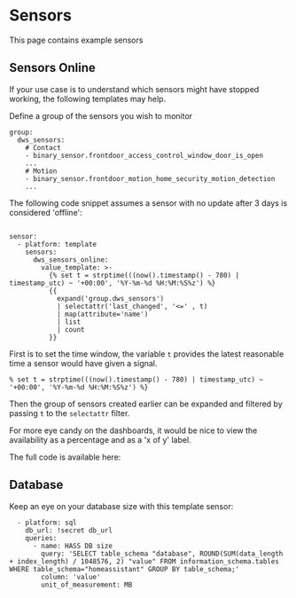 # Sensors

This page contains example sensors

## Sensors Online

If your use case is to understand which sensors might have stopped working, the following templates may help.

Define a group of the sensors you wish to monitor

```
group:
  dws_sensors:
    # Contact
    - binary_sensor.frontdoor_access_control_window_door_is_open
    ...
    # Motion
    - binary_sensor.frontdoor_motion_home_security_motion_detection
    ...
```

The following code snippet assumes a sensor with no update after 3 days is considered 'offline':

```

sensor:
  - platform: template
    sensors:
      dws_sensors_online:
        value_template: >-
          {% set t = strptime(((now().timestamp() - 780) | timestamp_utc) ~ '+00:00', '%Y-%m-%d %H:%M:%S%z') %}
          {{
            expand('group.dws_sensors')
            | selectattr('last_changed', '<=' , t)
            | map(attribute='name')
            | list
            | count
          }}

```

First is to set the time window, the variable `t` provides the latest reasonable time a sensor would have given a signal.

```
% set t = strptime(((now().timestamp() - 780) | timestamp_utc) ~ '+00:00', '%Y-%m-%d %H:%M:%S%z') %}
```

Then the group of sensors created earlier can be expanded and filtered by passing `t` to the `selectattr` filter.

For more eye candy on the dashboards, it would be nice to view the availability as a percentage and as a 'x of y' label.

The full code is available here:

## Database

Keep an eye on your database size with this template sensor:

```
  - platform: sql
    db_url: !secret db_url
    queries:
      - name: HASS DB size
        query: 'SELECT table_schema "database", ROUND(SUM(data_length + index_length) / 1048576, 2) "value" FROM information_schema.tables WHERE table_schema="homeassistant" GROUP BY table_schema;'
        column: 'value'
        unit_of_measurement: MB
```
